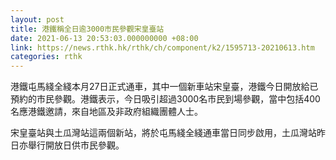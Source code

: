```yaml
---
layout: post
title: 港鐵稱全日逾3000市民參觀宋皇臺站
date: 2021-06-13 20:53:03.000000000 +08:00
link: https://news.rthk.hk/rthk/ch/component/k2/1595713-20210613.htm
categories: rthk
---
```


港鐵屯馬綫全綫本月27日正式通車，其中一個新車站宋皇臺，港鐵今日開放給已預約的市民參觀。港鐵表示，今日吸引超過3000名市民到場參觀，當中包括400名應港鐵邀請，來自地區及非政府組織團體人士。

宋皇臺站與土瓜灣站這兩個新站，將於屯馬綫全綫通車當日同步啟用，土瓜灣站昨日亦舉行開放日供市民參觀。

